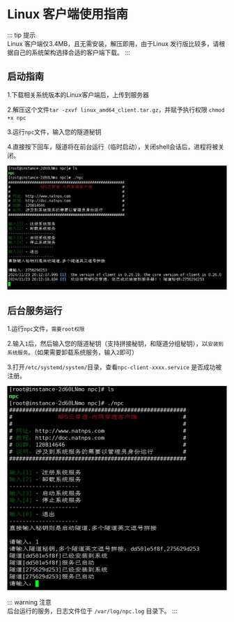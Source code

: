 # Linux 客户端使用指南

::: tip 提示    
Linux 客户端仅3.4MB，且无需安装，解压即用，由于Linux 发行版比较多，请根据自己的系统架构选择合适的客户端下载。
::: 



## 启动指南

1.下载相关系统版本的Linux客户端后，上传到服务器

2.解压这个文件`tar -zxvf linux_amd64_client.tar.gz`，并赋予执行权限 `chmod +x npc`

3.运行`npc`文件，输入您的隧道秘钥

4.直接按下回车，隧道将在前台运行（临时启动），关闭shell会话后，进程将被关闭。  

![linux-run](/linux-run.jpg)



## 后台服务运行

1.运行`npc`文件，`需要root权限`

2.输入`1`后，然后输入您的隧道秘钥（支持拼接秘钥，和隧道分组秘钥），以`安装到系统服务`。（如果需要卸载系统服务，输入`2`即可）

3.打开`/etc/systemd/system/`目录，查看`npc-client-xxxx.service` 是否成功被注册。

![linux-install](/linux-install.png)

::: warning  注意  
后台运行的服务，日志文件位于 `/var/log/npc.log` 目录下。
:::